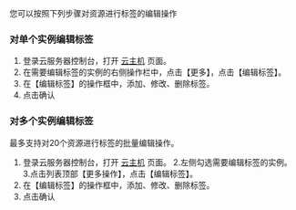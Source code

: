 
您可以按照下列步骤对资源进行标签的编辑操作
### 对单个实例编辑标签
1. 登录云服务器控制台，打开 [云主机](https://console.cloud.tencent.com/cvm/index) 页面。
2. 在需要编辑标签的实例的右侧操作栏中，点击【更多】，点击【编辑标签】。
3. 在【编辑标签】的操作框中，添加、修改、删除标签。
4. 点击确认

### 对多个实例编辑标签
最多支持对20个资源进行标签的批量编辑操作。
1. 登录云服务器控制台，打开 [云主机](https://console.cloud.tencent.com/cvm/index) 页面。
2.左侧勾选需要编辑标签的实例。
3.点击列表顶部【更多操作】，点击【编辑标签】。
4. 在【编辑标签】的操作框中，添加、修改、删除标签。
5. 点击确认
